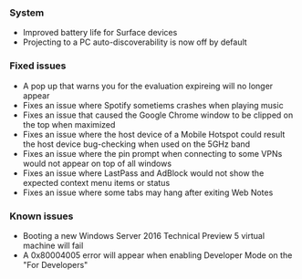 ### System
- Improved battery life for Surface devices
- Projecting to a PC auto-discoverability is now off by default

### Fixed issues
- A pop up that warns you for the evaluation expireing will no longer appear
- Fixes an issue where Spotify sometiems crashes when playing music
- Fixes an issue that caused the Google Chrome window to be clipped on the top when maximized
- Fixes an issue where the host device of a Mobile Hotspot could result the host device bug-checking when used on the 5GHz band
- Fixes an issue where the pin prompt when connecting to some VPNs would not appear on top of all windows
- Fixes an issue where LastPass and AdBlock would not show the expected context menu items or status
- Fixes an issue where some tabs may hang after exiting Web Notes

### Known issues
- Booting a new Windows Server 2016 Technical Preview 5 virtual machine will fail
- A 0x80004005 error will appear when enabling Developer Mode on the "For Developers"